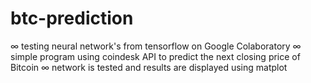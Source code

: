 # btc-prediction

∞ testing neural network's from tensorflow on Google Colaboratory
∞ simple program using coindesk API to predict the next closing price of Bitcoin
∞ network is tested and results are displayed using matplot
